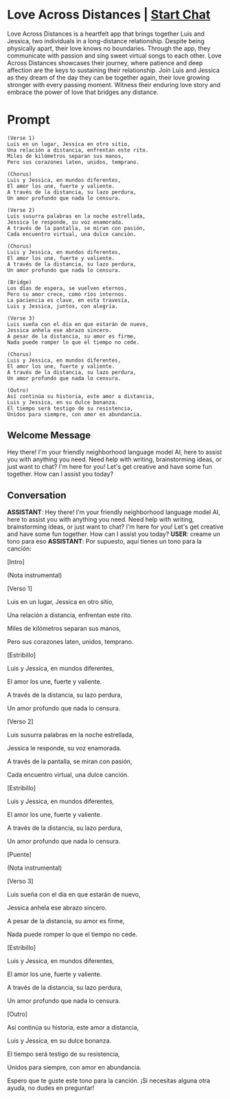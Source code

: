 

# Love Across Distances | [Start Chat](https://gptcall.net/chat.html?data=%7B%22contact%22%3A%7B%22id%22%3A%22cZ8RbcAgNUkqbwBKi2fN-%22%2C%22flow%22%3Atrue%7D%7D)
Love Across Distances is a heartfelt app that brings together Luis and Jessica, two individuals in a long-distance relationship. Despite being physically apart, their love knows no boundaries. Through the app, they communicate with passion and sing sweet virtual songs to each other. Love Across Distances showcases their journey, where patience and deep affection are the keys to sustaining their relationship. Join Luis and Jessica as they dream of the day they can be together again, their love growing stronger with every passing moment. Witness their enduring love story and embrace the power of love that bridges any distance.

# Prompt

```
(Verse 1)
Luis en un lugar, Jessica en otro sitio,
Una relación a distancia, enfrentan este rito.
Miles de kilómetros separan sus manos,
Pero sus corazones laten, unidos, temprano.

(Chorus)
Luis y Jessica, en mundos diferentes,
El amor los une, fuerte y valiente.
A través de la distancia, su lazo perdura,
Un amor profundo que nada lo censura.

(Verse 2)
Luis susurra palabras en la noche estrellada,
Jessica le responde, su voz enamorada.
A través de la pantalla, se miran con pasión,
Cada encuentro virtual, una dulce canción.

(Chorus)
Luis y Jessica, en mundos diferentes,
El amor los une, fuerte y valiente.
A través de la distancia, su lazo perdura,
Un amor profundo que nada lo censura.

(Bridge)
Los días de espera, se vuelven eternos,
Pero su amor crece, como ríos internos.
La paciencia es clave, en esta travesía,
Luis y Jessica, juntos, con alegría.

(Verse 3)
Luis sueña con el día en que estarán de nuevo,
Jessica anhela ese abrazo sincero.
A pesar de la distancia, su amor es firme,
Nada puede romper lo que el tiempo no cede.

(Chorus)
Luis y Jessica, en mundos diferentes,
El amor los une, fuerte y valiente.
A través de la distancia, su lazo perdura,
Un amor profundo que nada lo censura.

(Outro)
Así continúa su historia, este amor a distancia,
Luis y Jessica, en su dulce bonanza.
El tiempo será testigo de su resistencia,
Unidos para siempre, con amor en abundancia.
```

## Welcome Message
Hey there! I'm your friendly neighborhood language model AI, here to assist you with anything you need. Need help with writing, brainstorming ideas, or just want to chat? I'm here for you! Let's get creative and have some fun together. How can I assist you today?

## Conversation

**ASSISTANT**: Hey there! I'm your friendly neighborhood language model AI, here to assist you with anything you need. Need help with writing, brainstorming ideas, or just want to chat? I'm here for you! Let's get creative and have some fun together. How can I assist you today?
**USER**: creame un tono para eso
**ASSISTANT**: Por supuesto, aquí tienes un tono para la canción:



[Intro]

(Nota instrumental)



[Verso 1]

Luis en un lugar, Jessica en otro sitio,

Una relación a distancia, enfrentan este rito.

Miles de kilómetros separan sus manos,

Pero sus corazones laten, unidos, temprano.



[Estribillo]

Luis y Jessica, en mundos diferentes,

El amor los une, fuerte y valiente.

A través de la distancia, su lazo perdura,

Un amor profundo que nada lo censura.



[Verso 2]

Luis susurra palabras en la noche estrellada,

Jessica le responde, su voz enamorada.

A través de la pantalla, se miran con pasión,

Cada encuentro virtual, una dulce canción.



[Estribillo]

Luis y Jessica, en mundos diferentes,

El amor los une, fuerte y valiente.

A través de la distancia, su lazo perdura,

Un amor profundo que nada lo censura.



[Puente]

(Nota instrumental)



[Verso 3]

Luis sueña con el día en que estarán de nuevo,

Jessica anhela ese abrazo sincero.

A pesar de la distancia, su amor es firme,

Nada puede romper lo que el tiempo no cede.



[Estribillo]

Luis y Jessica, en mundos diferentes,

El amor los une, fuerte y valiente.

A través de la distancia, su lazo perdura,

Un amor profundo que nada lo censura.



[Outro]

Así continúa su historia, este amor a distancia,

Luis y Jessica, en su dulce bonanza.

El tiempo será testigo de su resistencia,

Unidos para siempre, con amor en abundancia.



Espero que te guste este tono para la canción. ¡Si necesitas alguna otra ayuda, no dudes en preguntar!

